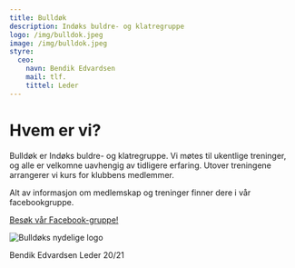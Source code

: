 ```yaml
---
title: Bulldøk
description: Indøks buldre- og klatregruppe
logo: /img/bulldok.jpeg
image: /img/bulldok.jpeg
styre:
  ceo:
    navn: Bendik Edvardsen
    mail: tlf.
    tittel: Leder
---
```


# Hvem er vi?

Bulldøk er Indøks buldre- og klatregruppe. Vi møtes til ukentlige treninger, og alle er velkomne uavhengig av tidligere erfaring. Utover treningene arrangerer vi kurs for klubbens medlemmer.

Alt av informasjon om medlemskap og treninger finner dere i vår facebookgruppe.

[Besøk vår Facebook-gruppe!](https://www.facebook.com/groups/221336962206774)

![Bulldøks nydelige logo](/img/bulldok.jpeg)

Bendik Edvardsen
Leder 20/21
